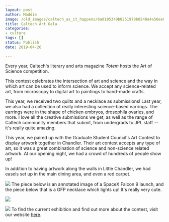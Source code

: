 ```yaml
---
layout: post
author: Maddie
image: /old_images/caltech_as_it_happens/6a0105349b8251970b0240a4a56ee0200b.jpg
title: Caltech Art Gala
categories:
- culture
tags: []
status: Publish
date: 2019-04-26

---
```

Every year, Caltech's literary and arts magazine *Totem* hosts the Art of Science competition. 

This contest celebrates the intersection of art and science and the way in which art can be used to inform science. We accept any science-related art, from microscopy to digital art to paintings to hand-made crafts. 

This year, we received two quilts and a necklace as submissions! Last year, we also had a collection of really interesting science-based earrings. The earrings were in the shape of chicken embryos, drosophila ovaries, and more. I love all the creative submissions we get, as well as the range of Caltech community members that submit, from undergrads to JPL staff -- it's really quite amazing.

This year, we paired up with the Graduate Student Council's Art Contest to display artwork together in Chandler. Their art contest accepts any type of art, so it was a great combination of science and non-science related artwork. At our opening night, we had a crowd of hundreds of people show up!

In addition to having artwork along the walls in Little Chandler, we had easels set up in the main dining area, and even a red carpet.


![](/old_images/caltech_as_it_happens/6a0105349b8251970b0240a4a56ee4200b.jpg)
The piece below is an annotated image of a SpaceX Falcon 9 launch, and the piece below that is a GFP necklace which lights up! It's really very cute.


![](/old_images/caltech_as_it_happens/6a0105349b8251970b0240a4a56edc200b.jpg)


![](/old_images/caltech_as_it_happens/6a0105349b8251970b0240a4a56ef6200b.jpg)
To find the current exhibition and find out more about the contest, visit our website [here](https://artofscience.caltech.edu/exhibition).